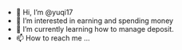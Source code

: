 - 👋 Hi, I’m @yuqi17
- 👀 I’m interested in earning and spending money
- 🌱 I’m currently learning how to manage deposit.
- 📫 How to reach me ...

<!---
yuqi17/yuqi17 is a ✨ special ✨ repository because its `README.md` (this file) appears on your GitHub profile.
You can click the Preview link to take a look at your changes.
--->
